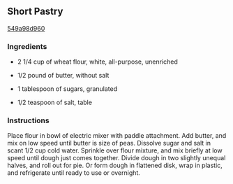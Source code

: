 ## Short Pastry

[549a98d960](http://cooking.nytimes.com/recipes/205)

### Ingredients

 - 2 1/4 cup of wheat flour, white, all-purpose, unenriched

 - 1/2 pound of butter, without salt

 - 1 tablespoon of sugars, granulated

 - 1/2 teaspoon of salt, table

### Instructions

Place flour in bowl of electric mixer with paddle attachment. Add butter, and mix on low speed until butter is size of peas. Dissolve sugar and salt in scant 1/2 cup cold water. Sprinkle over flour mixture, and mix briefly at low speed until dough just comes together. Divide dough in two slightly unequal halves, and roll out for pie. Or form dough in flattened disk, wrap in plastic, and refrigerate until ready to use or overnight.
